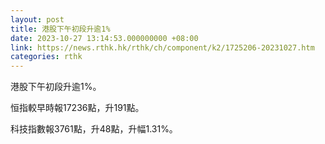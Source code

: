```yaml
---
layout: post
title: 港股下午初段升逾1%
date: 2023-10-27 13:14:53.000000000 +08:00
link: https://news.rthk.hk/rthk/ch/component/k2/1725206-20231027.htm
categories: rthk
---
```


港股下午初段升逾1%。

恒指較早時報17236點，升191點。

科技指數報3761點，升48點，升幅1.31%。
